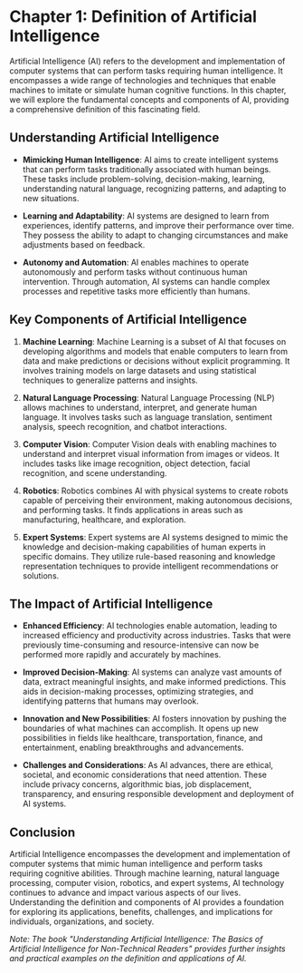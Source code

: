 Chapter 1: Definition of Artificial Intelligence
================================================

Artificial Intelligence (AI) refers to the development and implementation of computer systems that can perform tasks requiring human intelligence. It encompasses a wide range of technologies and techniques that enable machines to imitate or simulate human cognitive functions. In this chapter, we will explore the fundamental concepts and components of AI, providing a comprehensive definition of this fascinating field.

Understanding Artificial Intelligence
-------------------------------------

* **Mimicking Human Intelligence**: AI aims to create intelligent systems that can perform tasks traditionally associated with human beings. These tasks include problem-solving, decision-making, learning, understanding natural language, recognizing patterns, and adapting to new situations.

* **Learning and Adaptability**: AI systems are designed to learn from experiences, identify patterns, and improve their performance over time. They possess the ability to adapt to changing circumstances and make adjustments based on feedback.

* **Autonomy and Automation**: AI enables machines to operate autonomously and perform tasks without continuous human intervention. Through automation, AI systems can handle complex processes and repetitive tasks more efficiently than humans.

Key Components of Artificial Intelligence
-----------------------------------------

1. **Machine Learning**: Machine Learning is a subset of AI that focuses on developing algorithms and models that enable computers to learn from data and make predictions or decisions without explicit programming. It involves training models on large datasets and using statistical techniques to generalize patterns and insights.

2. **Natural Language Processing**: Natural Language Processing (NLP) allows machines to understand, interpret, and generate human language. It involves tasks such as language translation, sentiment analysis, speech recognition, and chatbot interactions.

3. **Computer Vision**: Computer Vision deals with enabling machines to understand and interpret visual information from images or videos. It includes tasks like image recognition, object detection, facial recognition, and scene understanding.

4. **Robotics**: Robotics combines AI with physical systems to create robots capable of perceiving their environment, making autonomous decisions, and performing tasks. It finds applications in areas such as manufacturing, healthcare, and exploration.

5. **Expert Systems**: Expert systems are AI systems designed to mimic the knowledge and decision-making capabilities of human experts in specific domains. They utilize rule-based reasoning and knowledge representation techniques to provide intelligent recommendations or solutions.

The Impact of Artificial Intelligence
-------------------------------------

* **Enhanced Efficiency**: AI technologies enable automation, leading to increased efficiency and productivity across industries. Tasks that were previously time-consuming and resource-intensive can now be performed more rapidly and accurately by machines.

* **Improved Decision-Making**: AI systems can analyze vast amounts of data, extract meaningful insights, and make informed predictions. This aids in decision-making processes, optimizing strategies, and identifying patterns that humans may overlook.

* **Innovation and New Possibilities**: AI fosters innovation by pushing the boundaries of what machines can accomplish. It opens up new possibilities in fields like healthcare, transportation, finance, and entertainment, enabling breakthroughs and advancements.

* **Challenges and Considerations**: As AI advances, there are ethical, societal, and economic considerations that need attention. These include privacy concerns, algorithmic bias, job displacement, transparency, and ensuring responsible development and deployment of AI systems.

Conclusion
----------

Artificial Intelligence encompasses the development and implementation of computer systems that mimic human intelligence and perform tasks requiring cognitive abilities. Through machine learning, natural language processing, computer vision, robotics, and expert systems, AI technology continues to advance and impact various aspects of our lives. Understanding the definition and components of AI provides a foundation for exploring its applications, benefits, challenges, and implications for individuals, organizations, and society.

*Note: The book "Understanding Artificial Intelligence: The Basics of Artificial Intelligence for Non-Technical Readers" provides further insights and practical examples on the definition and applications of AI.*
